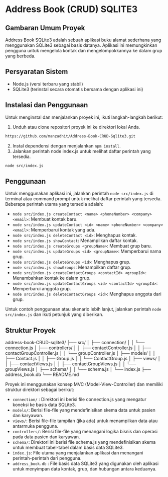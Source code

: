 # Address Book (CRUD) SQLITE3

## Gambaran Umum Proyek

Address Book SQLite3 adalah sebuah aplikasi buku alamat sederhana yang menggunakan SQLite3 sebagai basis datanya. Aplikasi ini memungkinkan pengguna untuk mengelola kontak dan mengelompokkannya ke dalam grup yang berbeda.

## Persyaratan Sistem

- Node.js (versi terbaru yang stabil)
- SQLite3 (terinstal secara otomatis bersama dengan aplikasi ini)

## Instalasi dan Penggunaan

Untuk menginstal dan menjalankan proyek ini, ikuti langkah-langkah berikut:
  1.  Unduh atau clone repositori proyek ini ke direktori lokal Anda.
  ```bash
  https://github.com/manzadhit/Address-Book-CRUD-Sqlite3.git
  ```
  2.  Instal dependensi dengan menjalankan `npm install`.
  3.  Jalankan perintah node index.js untuk melihat daftar perintah yang tersedia.
  ```bash
  node src/index.js
  ```

## Penggunaan

Untuk menggunakan aplikasi ini, jalankan perintah `node src/index.js` di terminal atau command prompt untuk melihat daftar perintah yang tersedia. Beberapa perintah utama yang tersedia adalah:

- `node src/index.js createContact <name> <phoneNumber> <company> <email>`: Membuat kontak baru.
- `node src/index.js updateContact <id> <name> <phoneNumber> <company> <email>`: Memperbarui kontak yang ada.
- `node src/index.js deleteContact <id>`: Menghapus kontak.
- `node src/index.js showContact`: Menampilkan daftar kontak.
- `node src/index.js createGroups <groupName>`: Membuat grup baru.
- `node src/index.js updateGroups <id> <groupName>`: Memperbarui nama grup.
- `node src/index.js deleteGroups <id>`: Menghapus grup.
- `node src/index.js showGroups`: Menampilkan daftar grup.
- `node src/index.js createContactGroups <contactId> <groupId>`: Menambahkan kontak ke dalam grup.
- `node src/index.js updateContactGroups <id> <contactId> <groupId>`: Memperbarui anggota grup.
- `node src/index.js deleteContactGroups <id>`: Menghapus anggota dari grup.

Untuk contoh penggunaan atau skenario lebih lanjut, jalankan perintah `node src/index.js` dan ikuti petunjuk yang diberikan.

## Struktur Proyek
address-book-CRUD-sqlite3/
├── src/
│   ├── connection/
│   │   └── connection.js
│   ├── controllers/
│   │   ├── contactController.js
│   │   ├── contactGroupController.js
│   │   └── groupController.js
│   ├── models/
│   │   ├── Contact.js
│   │   ├── Group.js
│   │   └── ContactGroup.js
│   ├── views/
│   │   ├── contactViews.js
│   │   ├── contactGroupViews.js
│   │   └── groupViews.js
│   ├── schema/
│   │   └── schema.js
│   └── index.js
├── address_book.db
└── README.md

Proyek ini menggunakan konsep MVC (Model-View-Controller) dan memiliki struktur direktori sebagai berikut:

- `connection/` : Direktori ini berisi file connection.js yang mengatur koneksi ke basis data SQLite3.
- `models/`: Berisi file-file yang mendefinisikan skema data untuk pasien dan karyawan.
- `views/`: Berisi file-file tampilan (jika ada) untuk menampilkan data atau antarmuka pengguna.
- `controllers/`: Berisi file-file yang menangani logika bisnis dan operasi pada data pasien dan karyawan.
- `schema/`: Direktori ini berisi file schema.js yang mendefinisikan skema untuk membuat tabel-tabel dalam basis data SQLite3.
- `index.js`: File utama yang menjalankan aplikasi dan menangani perintah-perintah dari pengguna.
- `address_book.db` : File basis data SQLite3 yang digunakan oleh aplikasi untuk menyimpan data kontak, grup, dan hubungan antara keduanya.
